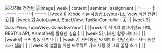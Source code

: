 ![깃허브 정정빈](https://user-images.githubusercontent.com/61109660/160550566-57b4652e-f594-4cba-b88f-18e2d438d07f.png)
![image](https://user-images.githubusercontent.com/43312096/160654248-549a1421-3d70-485d-b3db-6c957aecbe2a.png)
| week | content | seminar | assignment |
|:------:|:------:|:------:|:------:|
|week 1| Xcode 기본 사용법,Layout기초, View 화면 전환| [🗓](https://github.com/30th-THE-SOPT-iOS-Part/JungJungBin/pull/1) |[📱](https://github.com/30th-THE-SOPT-iOS-Part/JungJungBin/pull/6) |
|week 2| AutoLayout, StackView, TabBarController | [🗓](https://github.com/30th-THE-SOPT-iOS-Part/JungJungBin/pull/7) | |
|week 3| ScrollView, TableView, CollectionView |  |  |
|week 4| 서버와 클라이언트 이해, RESTful API, Alamofire를 활용한 실습 |  | |
|week 5| 디자인 합동 세미나 |  |  |
|week 6| 서버 합동 세미나 |  |  |
|week 7| 서버 통신 및 데이터 전달 심화 - 서버 통신 추가 실습 |  | |
|week 8| 앱잼을 위한 프로젝트 기초 세팅 및 그외 꿀팁 소개 |  | |
